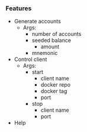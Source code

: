 ### Features

- Generate accounts
  - Args:
    - number of accounts
    - seeded balance
      - amount
    - mnemonic
- Control client
  - Args:
    - start
      - client name
      - docker repo
      - docker tag
      - port
    - stop
      - client name
      - port
- Help
